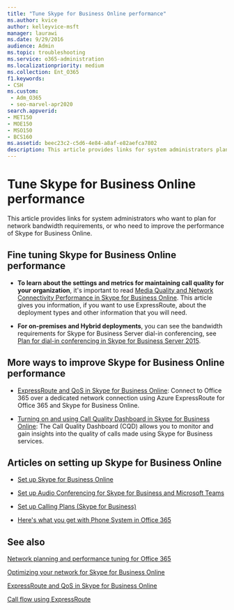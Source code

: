 ```yaml
---
title: "Tune Skype for Business Online performance"
ms.author: kvice
author: kelleyvice-msft
manager: laurawi
ms.date: 9/29/2016
audience: Admin
ms.topic: troubleshooting
ms.service: o365-administration
ms.localizationpriority: medium
ms.collection: Ent_O365
f1.keywords:
- CSH
ms.custom: 
 - Adm_O365
 - seo-marvel-apr2020
search.appverid:
- MET150
- MOE150
- MSO150
- BCS160
ms.assetid: beec23c2-c5d6-4e84-a8af-e82aefca7802
description: This article provides links for system administrators planning for network bandwidth requirements or improving the performance of Skype for Business Online.
---
```


# Tune Skype for Business Online performance

This article provides links for system administrators who want to plan for network bandwidth requirements, or who need to improve the performance of Skype for Business Online. 
  
## Fine tuning Skype for Business Online performance

- **To learn about the settings and metrics for maintaining call quality for your organization**, it's important to read [Media Quality and Network Connectivity Performance in Skype for Business Online](/skypeforbusiness/optimizing-your-network/media-quality-and-network-connectivity-performance). This article gives you information, if you want to use ExpressRoute, about the deployment types and other information that you will need.
    
- **For on-premises and Hybrid deployments**, you can see the bandwidth requirements for Skype for Business Server dial-in conferencing, see [Plan for dial-in conferencing in Skype for Business Server 2015](/skypeforbusiness/plan-your-deployment/conferencing/dial-in-conferencing).
    
## More ways to improve Skype for Business Online performance

- [ExpressRoute and QoS in Skype for Business Online](/skypeforbusiness/optimizing-your-network/expressroute-and-qos-in-skype-for-business-online): Connect to Office 365 over a dedicated network connection using Azure ExpressRoute for Office 365 and Skype for Business Online. 
    
- [Turning on and using Call Quality Dashboard in Skype for Business Online](/SkypeForBusiness/using-call-quality-in-your-organization/turning-on-and-using-call-quality-dashboard): The Call Quality Dashboard (CQD) allows you to monitor and gain insights into the quality of calls made using Skype for Business services. 
    
## Articles on setting up Skype for Business Online

- [Set up Skype for Business Online](/skypeforbusiness/set-up-skype-for-business-online/set-up-skype-for-business-online)
    
- [Set up Audio Conferencing for Skype for Business and Microsoft Teams](/skypeforbusiness/audio-conferencing-in-office-365/set-up-audio-conferencing)
    
- [Set up Calling Plans (Skype for Business)](/SkypeForBusiness/what-are-calling-plans-in-office-365/set-up-calling-plans)
    
- [Here's what you get with Phone System in Office 365](/skypeforbusiness/what-is-phone-system-in-office-365/here-s-what-you-get-with-phone-system)
    
## See also

[Network planning and performance tuning for Office 365](network-planning-and-performance.md)
  
[Optimizing your network for Skype for Business Online](/skypeforbusiness/optimizing-your-network/optimizing-your-network)
  
[ExpressRoute and QoS in Skype for Business Online](/skypeforbusiness/optimizing-your-network/expressroute-and-qos-in-skype-for-business-online)
  
[Call flow using ExpressRoute](/skypeforbusiness/optimizing-your-network/call-flow-using-expressroute)